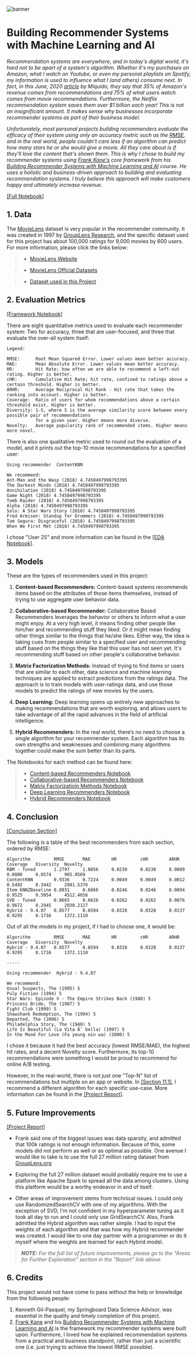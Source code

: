 ![banner](https://raw.githubusercontent.com/villafue/Capstone_2_MovieLens/7aa6f7dfc758b781b43f2822c67bd9139d5e95f9/Pictures/README/KNOW%20WHAT%20THEY%20LIKE%20BB.svg)
# Building Recommender Systems with Machine Learning and AI

*Recommendation systems are everywhere, and in today's digital world, it's hard not to be apart of a system's algorithm. Whether it's my purchases on Amazon, what I watch on Youtube, or even my personal playlists on Spotify, my information is used to influence what I (and others) consume next. In fact, in this June, 2020 [article](https://medium.com/swlh/we-know-what-you-like-perks-of-recommendation-systems-in-business-5f227bb6d09) by Miquido, they say that 35% of Amazon's revenue comes from recommendations and 75% of what users watch comes from movie recommendations. Furthermore, the Netflix recommendation system saves them over $1 billion each year! This is not an insignificant amount. It makes sense why businesses incorporate recommender systems as part of their business model.*

*Unfortunately, most personal projects building recommenders evaluate the efficacy of their system using only an accuracy metric such as the [RMSE](https://www.statisticshowto.com/probability-and-statistics/regression-analysis/rmse-root-mean-square-error/), and in the real world, people couldn't care less if an algorithm can predict how many stars he or she would give a movie. All they care about is if they'll love the content that's shown them. This is why I chose to build my recommender systems using [Frank Kane's](https://www.linkedin.com/in/fkane/?trk=lil_course) core framework from his [Building Recommender Systems with Machine Learning and AI](https://www.linkedin.com/learning/building-recommender-systems-with-machine-learning-and-ai/install-anaconda-review-course-materials-and-create-movie-recommendations?u=36492188) course. He uses a holistic and business-driven approach to building and evaluating recommendation systems. I truly believe this approach will make customers happy and ultimately increase revenue.*  

[[Full Notebook]](https://colab.research.google.com/github/villafue/Capstone_2_MovieLens/blob/main/MovieLens.ipynb)

## 1. Data

The [MovieLens](https://en.wikipedia.org/wiki/MovieLens) dataset is very popular in the recommender community. It was created in 1997 by [GroupLens Research](https://grouplens.org/), and the specific dataset used for this project has about 100,000 ratings for 9,000 movies by 600 users. For more information, please click the links below:

> * [MovieLens Website](https://movielens.org/)

> * [MovieLens Official Datasets](https://grouplens.org/datasets/movielens/)

> * [Dataset used in this Project](https://github.com/villafue/Capstone_2_MovieLens/tree/main/Data)

## 2. Evaluation Metrics

[[Framework Notebook]](https://colab.research.google.com/github/villafue/Capstone_2_MovieLens/blob/main/Notebook/4_Framework.ipynb)

There are eight quantitative metrics used to evaluate each recommender system: Two for accuracy, three that are user-focused, and three that evaluate the over-all system itself:

```
Legend:

RMSE:      Root Mean Squared Error. Lower values mean better accuracy.
MAE:       Mean Absolute Error. Lower values mean better accuracy.
HR:        Hit Rate; how often we are able to recommend a left-out rating. Higher is better.
cHR:       Cumulative Hit Rate; hit rate, confined to ratings above a certain threshold. Higher is better.
ARHR:      Average Reciprocal Hit Rank - Hit rate that takes the ranking into account. Higher is better.
Coverage:  Ratio of users for whom recommendations above a certain threshold exist. Higher is better.
Diversity: 1-S, where S is the average similarity score between every possible pair of recommendations
           for a given user. Higher means more diverse.
Novelty:   Average popularity rank of recommended items. Higher means more novel.
```

There is also one qualitative metric used to round out the evaluation of a model, and it prints out the top-10 movie recommendations for a specified user: 

```
Using recommender  ContentKNN

We recommend:
Ant-Man and the Wasp (2018) 4.7450497998793395
The Darkest Minds (2018) 4.7450497998793395
Annihilation (2018) 4.7450497998793395
Game Night (2018) 4.7450497998793395
Tomb Raider (2018) 4.7450497998793395
Alpha (2018) 4.7450497998793395
Solo: A Star Wars Story (2018) 4.7450497998793395
Fred Armisen: Standup for Drummers (2018) 4.7450497998793395
Tom Segura: Disgraceful (2018) 4.7450497998793395
When We First Met (2018) 4.7450497998793395
```

I chose "User 25" and more information can be found in the [[EDA Notebook]](https://colab.research.google.com/github/villafue/Capstone_2_MovieLens/blob/main/Notebook/3_Exploratory_Data_Analysis.ipynb).

## 3. Models

These are the types of recommenders used in this project:

1. **Content-based Recommenders:** Content-based systems recommends items based on the attributes of those items themselves, instead of trying to use aggregate user behavior data.

2. **Collaborative-based Recommender:** Collaborative Based Recommenders leverages the behavior or others to inform what a user might enjoy. At a very high level, it means finding other people like him/her and recommending stuff they liked. Or it might mean finding other things similar to the things that he/she likes. Either way, the idea is taking cues from people similar to a specified user and recommending stuff based on the things they like that this user has not seen yet. It's recommending stuff based on other people's collaborative behavior.

3. **Matrix Factorization Methods:** Instead of trying to find items or users that are similar to each other, data science and machine learning techniques are applied to extract predictions from the ratings data. The approach is to train models with user-ratings data, and use those models to predict the ratings of new movies by the users.

4. **Deep Learning:** Deep learning opens up entirely new approaches to making recommendations that are worth exploring, and allows users to take advantage of all the rapid advances in the field of artificial intelligence.

5. **Hybrid Recommenders:** In the real world, there’s no need to choose a single algorithm for your recommender system. Each algorithm has its own strengths and weaknesses and combining many algorithms together could make the sum better than its parts.

The Notebooks for each method can be found here:

> * [Content-based Recommenders Notebook](https://colab.research.google.com/github/villafue/Capstone_2_MovieLens/blob/main/Notebook/5_Content_Based_Recommenders.ipynb)
> * [Collaborative-based Recommenders Notebook](https://colab.research.google.com/github/villafue/Capstone_2_MovieLens/blob/main/Notebook/6_Collaborative_Based_Recommenders.ipynb#collaborative)
> * [Matrix Factorizatioin Methods Notebook](https://colab.research.google.com/github/villafue/Capstone_2_MovieLens/blob/main/Notebook/7_Matrix_Factorization_Methods.ipynb#matrix)
> * [Deep Learning Recommenders Notebook](https://colab.research.google.com/github/villafue/Capstone_2_MovieLens/blob/main/Notebook/8_Deep_Learning.ipynb#deep_learning)
> * [Hybrid Recommenders Notebook](https://colab.research.google.com/github/villafue/Capstone_2_MovieLens/blob/main/Notebook/9_Hybrid.ipynb#hybrid)

## 4. Conclusion

[[Conclusion Section]](https://colab.research.google.com/github/villafue/Capstone_2_MovieLens/blob/main/MovieLens.ipynb#conclusion)

The following is a table of the best recommenders from each section, ordered by RMSE:

```
Algorithm         RMSE       MAE        HR         cHR        ARHR       Coverage   Diversity  Novelty   
RBM - Tuned       1.2797     1.0856     0.0230     0.0230     0.0089     0.0000     0.0574     965.0569
ContentKNN        0.9336     0.7224     0.0049     0.0049     0.0012     0.5492     0.3442     2981.5376
Item KNNZBaseline 0.8931     0.6866     0.0246     0.0246     0.0094     0.9525     0.5054     4512.4656
SVD - Tuned       0.8665     0.6626     0.0262     0.0262     0.0076     0.9672     0.2945     2030.2127
Hybrid - 9.4.07   0.8577     0.6594     0.0328     0.0328     0.0137     0.9295     0.1716     1372.1110
```

Out of all the models in my project, if I had to choose one, it would be:

```
Algorithm         RMSE       MAE        HR         cHR        ARHR       Coverage   Diversity  Novelty 
Hybrid - 9.4.07   0.8577     0.6594     0.0328     0.0328     0.0137     0.9295     0.1716     1372.1110

-----

Using recommender  Hybrid - 9.4.07

We recommend:
Usual Suspects, The (1995) 5
Pulp Fiction (1994) 5
Star Wars: Episode V - The Empire Strikes Back (1980) 5
Princess Bride, The (1987) 5
Fight Club (1999) 5
Shawshank Redemption, The (1994) 5
Departed, The (2006) 5
Philadelphia Story, The (1940) 5
Life Is Beautiful (La Vita Ã¨ bella) (1997) 5
In the Mood For Love (Fa yeung nin wa) (2000) 5
```

I chose it because it had the best accuracy (lowest RMSE/MAE), the highest hit rates, and a decent Novelty score. Furthermore, its top-10 recommendations were something I would be proud to recommend for online A/B testing.

However, in the real-world, there is not just one "Top-N" list of recommendations but multiple on an app or website. In [[Section 11.1]](https://colab.research.google.com/github/villafue/Capstone_2_MovieLens/blob/main/MovieLens.ipynb#afterward), I recommend a different algorithm for each specific use-case. More information can be found in the [[Project Report]](https://github.com/villafue/Capstone_2_MovieLens/blob/main/Final/MovieLens%20Capstone%202%20Project%20Report.pdf).  

## 5. Future Improvements

[[Project Report]](https://github.com/villafue/Capstone_2_MovieLens/blob/main/Final/MovieLens%20Capstone%202%20Project%20Report.pdf)

* Frank said one of the biggest issues was data sparsity, and admitted that 100k ratings is not enough information. Because of this, some models did not perform as well or as optimal as possible. One avenue I would like to take is to use the full 27 million rating dataset from [GroupLens.org](https://grouplens.org/datasets/movielens/)

* Exploring the full 27 million dataset would probably require me to use a platform like Apache Spark to spread all the data among clusters. Using this platform would be a worthy endeavor in and of itself.

* Other areas of improvement stems from technical issues. I could only use RandomizedSearchCV with one of my algorithms. With the exception of SVD, I'm not confident in my hyperparameter tuning as it took all day to run and I could only use GridSearchCV. Also, Frank admitted the Hybrid algorithm was rather simple. I had to input the weights of each algorithm and that was how my Hybrid recommender was created. I would like to one day partner with a programmer or do it myself where the weights are learned for each Hybrid model.

>***NOTE:** For the full list of future improvements, please go to the "Areas for Further Exploration" section in the "Report" link above.*

## 6. Credits

This project would not have come to pass without the help or knowledge from the following people:

1.   Kenneth Gil-Pasquel, my Springboard Data Science Advisor, was essential in the quality and timely completion of this project.  
2.   [Frank Kane](https://www.linkedin.com/in/fkane/?trk=lil_course) and his [Building Recommender Systems with Machine Learning and AI](https://sundog-education.com/course/building-recommender-systems-with-machine-learning-and-ai/) is the framework my recommender systems were built upon. Furthermore, I loved how he explained recommendation systems from a practical and business standpoint, rather than just a scientific one (i.e. just trying to achieve the lowest RMSE possible).



